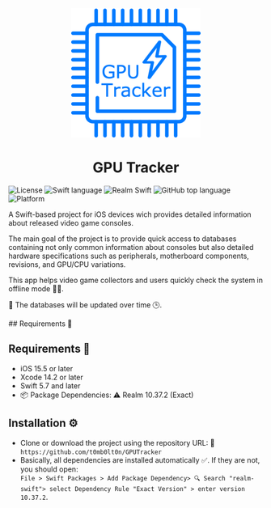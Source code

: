 <div align="center">
             <img src="Resources/ReadmeLogo.png" alt="GTrackerLogo" width="256" />
             <h1>GPU Tracker</h1>

</div>

![License](https://img.shields.io/badge/License-CC_BY_NC_4.0-brightgreen?)
![Swift language](https://img.shields.io/badge/Swift-gray?logo=swift)
![Realm Swift](https://img.shields.io/badge/Realm-gray?logo=realm)
![GitHub top language](https://img.shields.io/github/languages/top/t0mb0lt0n/GPUTracker?color=FF6800&)
![Platform](https://img.shields.io/badge/iOS-gray?logo=apple)

A Swift-based project for iOS devices wich provides detailed information about released video game consoles.
<p>The main goal of the project is to provide quick access to databases containing not only common information about consoles
but also detailed hardware specifications such as peripherals, motherboard components, revisions, and GPU/CPU variations. <p>

<p>This app helps video game collectors and users quickly check the system in offline mode 📖💡.<p>
<p>📢 The databases will be updated over time 🕒.<p>
## Requirements 📌 
  
## Requirements 📌

- iOS 15.5 or later
- Xcode 14.2 or later
- Swift 5.7 and later
- 📦 Package Dependencies: ⚠️ Realm 10.37.2 (Exact)
  
## Installation ⚙️

- Clone or download the project using the repository URL: 🔗 `https://github.com/t0mb0lt0n/GPUTracker`
- Basically, all dependencies are installed automatically ✅. If they are not, you should open: <br>
  `File > Swift Packages > Add Package Dependency> 🔍 Search "realm-swift"> select Dependency Rule "Exact Version" > enter version 10.37.2`.



